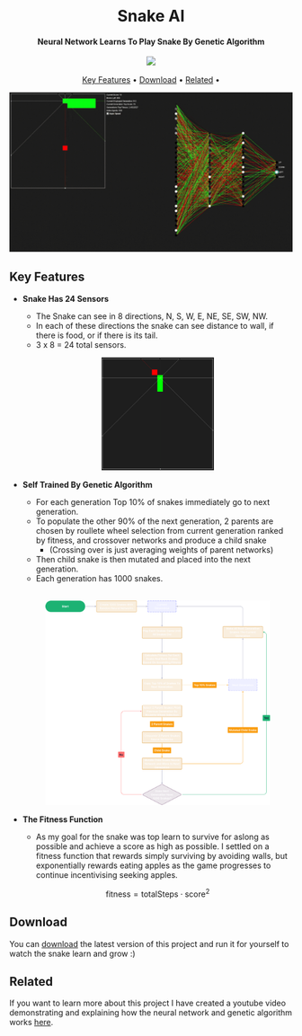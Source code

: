 
<h1 align="center">
  <br>
  <br>
  Snake AI
  <br>
</h1>

<h4 align="center">Neural Network Learns To Play Snake By Genetic Algorithm</h4>


<p align="center">
  <a href="https://youtube.com/@karismcode?si=L_IycSlhPtZrfesq">
    <img src="https://img.shields.io/youtube/channel/views/UC6c-EOogIj6DNAbDJ8teXfQ?style=flat&label=Youtube&color=%23ff3030
    ">
  </a>
</p>

<p align="center">
  <a href="#key-features">Key Features</a> •
  <a href="#download">Download</a> •
  <a href="#related">Related</a> •
</p>

![Screenshot](imgs\snakeGif.gif)

## Key Features

* **Snake Has 24 Sensors**
  - The Snake can see in 8 directions, N, S, W, E, NE, SE, SW, NW.
  - In each of these directions the snake can see distance to wall, if there is food, or if there is its tail.
  - 3 x 8 = 24 total sensors.

  <p align = "center">
  <img src = "imgs\snakeSensors.PNG" style = "width: 200px">
  </p>

* **Self Trained By Genetic Algorithm**
  - For each generation Top 10% of snakes immediately go to next generation.
  - To populate the other 90% of the next generation, 2 parents are chosen by roullete wheel selection from current generation ranked by fitness, and crossover networks and produce a child snake 
    - (Crossing over is just averaging weights of parent networks)
  - Then child snake is then mutated and placed into the next generation.
  - Each generation has 1000 snakes.
  <br>
  <p align = "center">
  <img src = "imgs\snakeGeneticAlg.png" style = "width: 400px; background-color: transparent;">
  </p>
  

* **The Fitness Function** 
  - As my goal for the snake was top learn to survive for aslong as possible and achieve a score as high as possible. I settled on a fitness function that rewards simply surviving by avoiding walls, but exponentially rewards eating apples as the game progresses to continue incentivising seeking apples.

  $$
  \text{fitness} = \text{totalSteps} \cdot \text{score}^2
  $$



## Download

You can [download](https://github.com/marchchris/SnakeGeneticAI/tree/fc39bd07b3be70b2887ffb65be67748dedfd9712/src) the latest version of this project and run it for yourself to watch the snake learn and grow :)

## Related

If you want to learn more about this project I have created a youtube video demonstrating and explaining how the neural network and genetic algorithm works [here](https://youtu.be/iqisOpNVir8?si=l0bohj50Q8YSrfJT).
